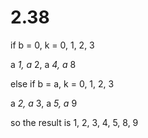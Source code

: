 # 2.38

if b = 0, k = 0, 1, 2, 3

a *1, a* 2, a *4, a* 8

else if b = a, k = 0, 1, 2, 3

a *2, a* 3, a *5, a* 9

so the result is 1, 2, 3, 4, 5, 8, 9

